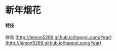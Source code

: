 # 新年烟花
 


#### 特技

 
   体验 [http://lemon5269.github.io/happyLoongYear](http://lemon5269.github.io/happyLoongYear)
  